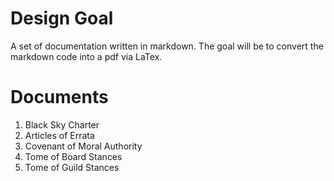 # Design Goal
A set of documentation written in markdown. The goal will be to convert the markdown code into a pdf via LaTex.

# Documents

1. Black Sky Charter
1. Articles of Errata
1. Covenant of Moral Authority
1. Tome of Board Stances
1. Tome of Guild Stances
